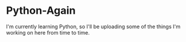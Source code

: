 # Python-Again

I'm currently learning Python, so I'll be uploading some of the things I'm working on here from time to time.
